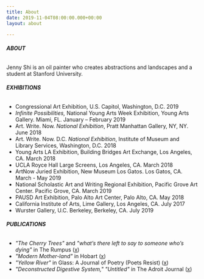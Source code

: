```yaml
---
title: About
date: 2019-11-04T08:00:00.000+00:00
layout: about

---
```

<!-- if you want to change the photo, change the url in data-src -->
<!-- <img class="lazy" src="/assets/images/lazy.jpg" data-src="/uploads/high6.jpg"> -->

###### **ABOUT**

Jenny Shi is an oil painter who creates abstractions and landscapes and a student at Stanford University.

###### **EXHIBITIONS**

* Congressional Art Exhibition, U.S. Capitol, Washington, D.C. 2019
* _Infinite Possibilities,_ National Young Arts Week Exhibition, Young Arts Gallery. Miami, FL. January – February 2019
* Art. Write. Now. _National Exhibition_, Pratt Manhattan Gallery, NY, NY. June 2018
* Art. Write. Now. D.C. _National Exhibition_, Institute of Museum and Library Services, Washington, D.C. 2018
* Young Arts LA Exhibition, Building Bridges Art Exchange, Los Angeles, CA. March 2018
* UCLA Royce Hall Large Screens, Los Angeles, CA. March 2018
* ArtNow Juried Exhibition, New Museum Los Gatos. Los Gatos, CA. March - May 2019
* National Scholastic Art and Writing Regional Exhibition, Pacific Grove Art Center. Pacific Grove, CA. March 2019
* PAUSD Art Exhibition, Palo Alto Art Center, Palo Alto, CA. May 2018
* California Institute of Arts, Lime Gallery, Los Angeles, CA. July 2017
* Wurster Gallery, U.C. Berkeley, Berkeley, CA. July 2019

###### **PUBLICATIONS**

* _"The Cherry Trees"_ and _"what’s there left to say to someone who’s dying"_ in The Rumpus ([x](https://therumpus.net/2021/08/rumpus-original-poetry-two-poems-by-jenny-shi/))
* _"Modern Mother-land"_ in Hobart ([x](https://www.hobartpulp.com/web_features/modern-mother-land))
* _"Yellow River"_ in Glass: A Journal of Poetry (Poets Resist) ([x](http://www.glass-poetry.com/poets-resist/shi-yellow.html))
* _"Deconstructed Digestive System," "Untitled"_ in The Adroit Journal ([x](https://theadroitjournal.org/issue-thirty-one/jenny-shi-art/))